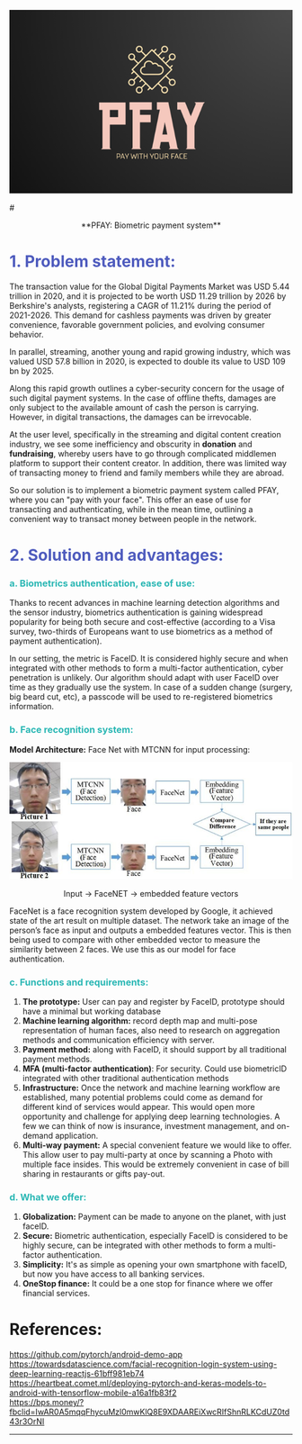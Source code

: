 <p align = "center"> <img src="images/logo.png"> </p>
# <p align="center"> **PFAY: Biometric payment system**

# <span style="color:#4F5CBE"> 1. Problem statement:

The transaction value for the Global Digital Payments Market was USD 5.44 trillion in 2020, and it is projected to be worth USD 11.29 trillion by 2026 by Berkshire&#39;s analysts, registering a CAGR of 11.21% during the period of 2021-2026. This demand for cashless payments was driven by greater convenience, favorable government policies, and evolving consumer behavior.

In parallel, streaming, another young and rapid growing industry, which was valued USD 57.8 billion in 2020, is expected to double its value to USD 109 bn by 2025.

Along this rapid growth outlines a cyber-security concern for the usage of such digital payment systems. In the case of offline thefts, damages are only subject to the available amount of cash the person is carrying. However, in digital transactions, the damages can be irrevocable.

At the user level, specifically in the streaming and digital content creation industry, we see some inefficiency and obscurity in **donation** and **fundraising**, whereby users have to go through complicated middlemen platform to support their content creator. In addition, there was limited way of transacting money to friend and family members while they are abroad.

So our solution is to implement a biometric payment system called PFAY, where you can "pay with your face". This offer an ease of use for transacting and authenticating, while in the mean time, outlining a convenient way to transact money between people in the network.

# <span style="color:#4F5CBE"> 2. Solution and advantages:

### <span style="color:#2AB7B4"> a. Biometrics authentication, ease of use:

Thanks to recent advances in machine learning detection algorithms and the sensor industry, biometrics authentication is gaining widespread popularity for being both secure and cost-effective (according to a Visa survey, two-thirds of Europeans want to use biometrics as a method of payment authentication).

In our setting, the metric is FaceID. It is considered highly secure and when integrated with other methods to form a multi-factor authentication, cyber penetration is unlikely. Our algorithm should adapt with user FaceID over time as they gradually use the system. In case of a sudden change (surgery, big beard cut, etc), a passcode will be used to re-registered biometrics information.


### <span style="color:#2AB7B4"> b. Face recognition system:

  **Model Architecture:** Face  Net with MTCNN for input processing:

  <p align="center"> <img src="images/facenet.png"> </p> 
  <p align="center"> Input &rarr; FaceNET &rarr; embedded feature vectors </p>
FaceNet is a face recognition system developed by Google, it achieved state of the art result on multiple dataset. The network take an image of the person’s face as input and outputs a embedded features vector. This is then being used to compare with other embedded vector to measure the similarity between 2 faces. We use this as our model for face authentication.

### <span style="color:#2AB7B4"> c. Functions and requirements:
  1. **The prototype:** User can pay and register by FaceID, prototype should have a minimal but working database
  2. **Machine learning algorithm:** record depth map and multi-pose representation of human faces, also need to research on aggregation methods and communication efficiency with server.
  3. **Payment method:** along with FaceID, it should support by all traditional payment methods.
  4. **MFA (multi-factor authentication)**: For security. Could use biometricID integrated with other traditional authentication methods
  5. **Infrastructure:** Once the network and machine learning workflow are established, many potential problems could come as demand for different kind of services would appear. This would open more opportunity and challenge for applying deep learning technologies. A few we can think of now is insurance, investment management, and on-demand application.
  6. **Multi-way payment:** A special convenient feature we would like to offer. This allow user to pay multi-party at once by scanning a Photo with multiple face insides. This would be extremely convenient in case of bill sharing in restaurants or gifts pay-out.
 
### <span style="color:#2AB7B4"> d. What we offer:

  1. **Globalization:** Payment can be made to anyone on the planet, with just faceID. 
  2. **Secure:** Biometric authentication, especially FaceID is considered to be highly secure, can be integrated with other methods to form a multi-factor authentication.
  3. **Simplicity:** It&#39;s as simple as opening your own smartphone with faceID, but now you have access to all banking services.
  4. **OneStop finance:** It could be a one stop for finance where we offer financial services. 


# References: <br>
  https://github.com/pytorch/android-demo-app <br>
  https://towardsdatascience.com/facial-recognition-login-system-using-deep-learning-reactjs-61bff981eb74 <br>
  https://heartbeat.comet.ml/deploying-pytorch-and-keras-models-to-android-with-tensorflow-mobile-a16a1fb83f2 <br>
  https://bps.money/?fbclid=IwAR0A5mqqFhycuMzl0mwKlQ8E9XDAAREiXwcRIfShnRLKCdUZ0td43r3OrNI <br>
****

